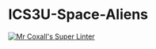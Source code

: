 # ICS3U-Space-Aliens
[![Mr Coxall's Super Linter](https://github.com/ICS3U-Programming-JeremiahO/ICS3U-Space-Aliens/workflows/Mr%20Coxall's%20Super%20Linter/badge.svg)](https://github.com/ICS3U-Programming-JeremiahO/ICS3U-Space-Aliens/actions/)

